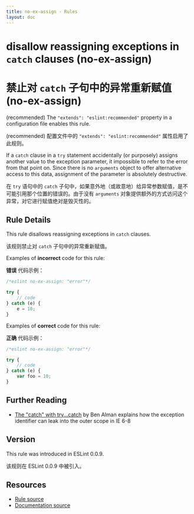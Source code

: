 ```yaml
---
title: no-ex-assign - Rules
layout: doc
---
```

<!-- Note: No pull requests accepted for this file. See README.md in the root directory for details. -->

# disallow reassigning exceptions in `catch` clauses (no-ex-assign)

# 禁止对 `catch` 子句中的异常重新赋值 (no-ex-assign)

(recommended) The `"extends": "eslint:recommended"` property in a configuration file enables this rule.

(recommended) 配置文件中的 `"extends": "eslint:recommended"` 属性启用了此规则。

If a `catch` clause in a `try` statement accidentally (or purposely) assigns another value to the exception parameter, it impossible to refer to the error from that point on.
Since there is no `arguments` object to offer alternative access to this data, assignment of the parameter is absolutely destructive.

在 `try` 语句中的 `catch` 子句中，如果意外地（或故意地）给异常参数赋值，是不可能引用那个位置的错误的。由于没有 `arguments` 对象提供额外的方式访问这个异常，对它进行赋值绝对是毁灭性的。

## Rule Details

This rule disallows reassigning exceptions in `catch` clauses.

该规则禁止对 `catch` 子句中的异常重新赋值。

Examples of **incorrect** code for this rule:

**错误** 代码示例：

```js
/*eslint no-ex-assign: "error"*/

try {
    // code
} catch (e) {
    e = 10;
}
```

Examples of **correct** code for this rule:

**正确** 代码示例：

```js
/*eslint no-ex-assign: "error"*/

try {
    // code
} catch (e) {
    var foo = 10;
}
```

## Further Reading

* [The "catch" with try...catch](https://bocoup.com/blog/the-catch-with-try-catch) by Ben Alman explains how the exception identifier can leak into the outer scope in IE 6-8

## Version

This rule was introduced in ESLint 0.0.9.

该规则在 ESLint 0.0.9 中被引入。

## Resources

* [Rule source](https://github.com/eslint/eslint/tree/master/lib/rules/no-ex-assign.js)
* [Documentation source](https://github.com/eslint/eslint/tree/master/docs/rules/no-ex-assign.md)
